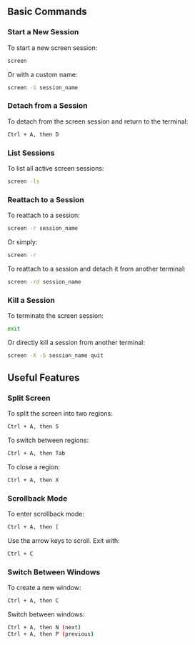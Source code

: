 ## Basic Commands

### Start a New Session
To start a new screen session:
```bash
screen
```
Or with a custom name:
```bash
screen -S session_name
```

### Detach from a Session
To detach from the screen session and return to the terminal:
```bash
Ctrl + A, then D
```

### List Sessions
To list all active screen sessions:
```bash
screen -ls
```

### Reattach to a Session
To reattach to a session:
```bash
screen -r session_name
```
Or simply:
```bash
screen -r
```
To reattach to a session and detach it from another terminal:
```bash
screen -rd session_name
```

### Kill a Session
To terminate the screen session:
```bash
exit
```
Or directly kill a session from another terminal:
```bash
screen -X -S session_name quit
```

## Useful Features

### Split Screen
To split the screen into two regions:
```bash
Ctrl + A, then S
```
To switch between regions:
```bash
Ctrl + A, then Tab
```
To close a region:
```bash
Ctrl + A, then X
```

### Scrollback Mode
To enter scrollback mode:
```bash
Ctrl + A, then [
```
Use the arrow keys to scroll. Exit with:
```bash
Ctrl + C
```

### Switch Between Windows
To create a new window:
```bash
Ctrl + A, then C
```
Switch between windows:
```bash
Ctrl + A, then N (next)
Ctrl + A, then P (previous)
```
